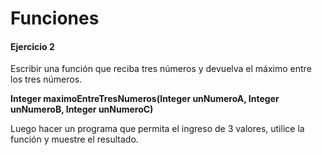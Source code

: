 # Funciones

#### Ejercicio 2
Escribir una función que reciba tres números y devuelva el máximo entre los tres números.

**Integer maximoEntreTresNumeros(Integer unNumeroA, Integer unNumeroB, Integer unNumeroC)**

Luego hacer un programa que permita el ingreso de 3 valores, utilice la función y muestre el resultado.

